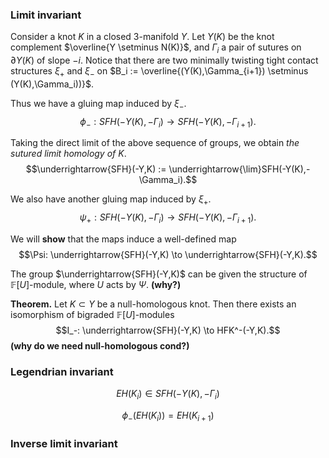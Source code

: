 ### Limit invariant
Consider a knot $K$ in a closed 3-manifold $Y$. Let $Y(K)$ be the knot complement $\overline{Y \setminus N(K)}$, and $\Gamma_i$ a pair of sutures on $\partial Y(K)$ of slope $-i$. Notice that there are two minimally twisting tight contact structures $\xi_+$ and $\xi_-$ on $B_i := \overline{(Y(K),\Gamma_{i+1}) \setminus (Y(K),\Gamma_i))}$.

Thus we have a gluing map induced by $\xi_-$.
$$\phi_-: SFH(-Y(K), -\Gamma_i) \to SFH(-Y(K), -\Gamma_{i+1}).$$

Taking the direct limit of the above sequence of groups, we obtain *the sutured limit homology of $K$*.
$$\underrightarrow{SFH}(-Y,K) := \underrightarrow{\lim}SFH(-Y(K),-\Gamma_i).$$

We also have another gluing map induced by $\xi_+$.
$$\psi_+:SFH(-Y(K), -\Gamma_i) \to SFH(-Y(K), -\Gamma_{i+1}).$$

We will **show** that the maps induce a well-defined map
$$\Psi: \underrightarrow{SFH}(-Y,K) \to \underrightarrow{SFH}(-Y,K).$$

The group $\underrightarrow{SFH}(-Y,K)$ can be given the structure of $\mathbb{F}[U]$-module, where $U$ acts by $\Psi$. **(why?)**

**Theorem.** Let $K \subset Y$ be a null-homologous knot. Then there exists an isomorphism of bigraded $\mathbb{F}[U]$-modules
$$I_-: \underrightarrow{SFH}(-Y,K) \to HFK^-(-Y,K).$$
**(why do we need null-homologous cond?)**

### Legendrian invariant

$$EH(K_i) \in SFH(-Y(K),-\Gamma_i)$$

$$\phi_-(EH(K_i)) = EH(K_{i+1})$$


### Inverse limit invariant
<!--stackedit_data:
eyJoaXN0b3J5IjpbODg1NDYwMDc2LDQ2NTQ2MjMzNywxODI5MT
AzNDAsLTEzMDc4NzExNTMsLTE1MTQ4NjcyODcsOTQ0NjA5OTM3
LC0zMjkxNjU1NTZdfQ==
-->